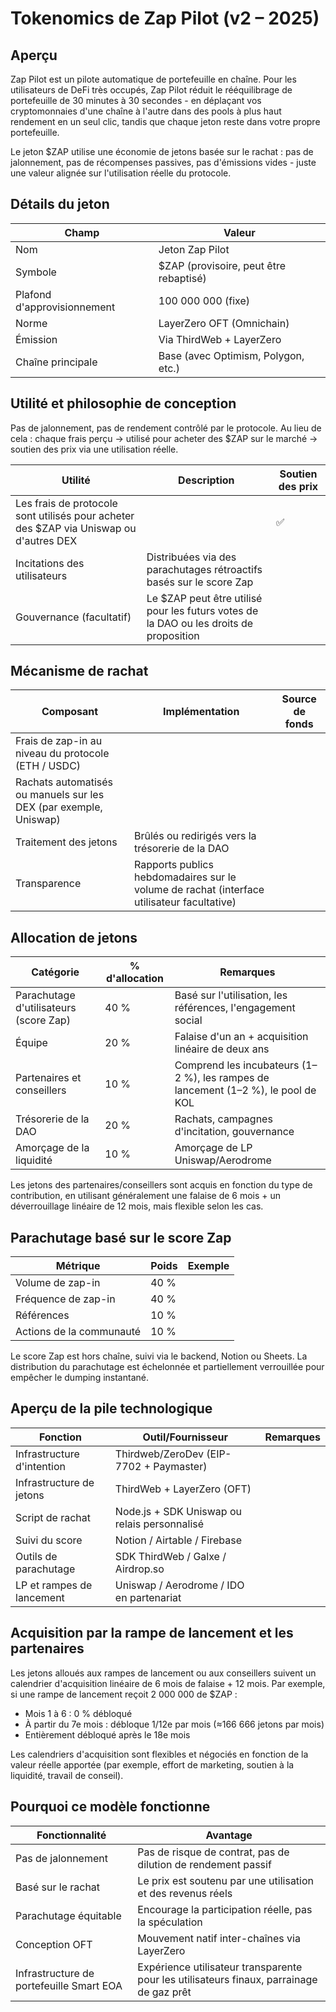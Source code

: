 # Tokenomics de Zap Pilot (v2 – 2025)

## Aperçu

Zap Pilot est un pilote automatique de portefeuille en chaîne. Pour les utilisateurs de DeFi très
occupés, Zap Pilot réduit le rééquilibrage de portefeuille de 30 minutes à 30 secondes - en
déplaçant vos cryptomonnaies d'une chaîne à l'autre dans des pools à plus haut rendement en un seul
clic, tandis que chaque jeton reste dans votre propre portefeuille.

Le jeton $ZAP utilise une économie de jetons basée sur le rachat : pas de jalonnement, pas de
récompenses passives, pas d'émissions vides - juste une valeur alignée sur l'utilisation réelle du
protocole.

## Détails du jeton

| Champ                       | Valeur                                 |
| --------------------------- | -------------------------------------- |
| Nom                         | Jeton Zap Pilot                        |
| Symbole                     | $ZAP (provisoire, peut être rebaptisé) |
| Plafond d'approvisionnement | 100 000 000 (fixe)                     |
| Norme                       | LayerZero OFT (Omnichain)              |
| Émission                    | Via ThirdWeb + LayerZero               |
| Chaîne principale           | Base (avec Optimism, Polygon, etc.)    |

## Utilité et philosophie de conception

Pas de jalonnement, pas de rendement contrôlé par le protocole. Au lieu de cela : chaque frais perçu
→ utilisé pour acheter des $ZAP sur le marché → soutien des prix via une utilisation réelle.

| Utilité                                                                                | Description                                                                            | Soutien des prix |
| -------------------------------------------------------------------------------------- | -------------------------------------------------------------------------------------- | ---------------- |
| Les frais de protocole sont utilisés pour acheter des $ZAP via Uniswap ou d'autres DEX |                                                                                        | ✅               |
| Incitations des utilisateurs                                                           | Distribuées via des parachutages rétroactifs basés sur le score Zap                    |                  |
| Gouvernance (facultatif)                                                               | Le $ZAP peut être utilisé pour les futurs votes de la DAO ou les droits de proposition |                  |

## Mécanisme de rachat

| Composant                                                         | Implémentation                                                                             | Source de fonds |
| ----------------------------------------------------------------- | ------------------------------------------------------------------------------------------ | --------------- |
| Frais de zap-in au niveau du protocole (ETH / USDC)               |                                                                                            |                 |
| Rachats automatisés ou manuels sur les DEX (par exemple, Uniswap) |                                                                                            |                 |
| Traitement des jetons                                             | Brûlés ou redirigés vers la trésorerie de la DAO                                           |                 |
| Transparence                                                      | Rapports publics hebdomadaires sur le volume de rachat (interface utilisateur facultative) |                 |

## Allocation de jetons

| Catégorie                              | % d'allocation | Remarques                                                                         |
| -------------------------------------- | -------------- | --------------------------------------------------------------------------------- |
| Parachutage d'utilisateurs (score Zap) | 40 %           | Basé sur l'utilisation, les références, l'engagement social                       |
| Équipe                                 | 20 %           | Falaise d'un an + acquisition linéaire de deux ans                                |
| Partenaires et conseillers             | 10 %           | Comprend les incubateurs (1–2 %), les rampes de lancement (1–2 %), le pool de KOL |
| Trésorerie de la DAO                   | 20 %           | Rachats, campagnes d'incitation, gouvernance                                      |
| Amorçage de la liquidité               | 10 %           | Amorçage de LP Uniswap/Aerodrome                                                  |

Les jetons des partenaires/conseillers sont acquis en fonction du type de contribution, en utilisant
généralement une falaise de 6 mois + un déverrouillage linéaire de 12 mois, mais flexible selon les
cas.

## Parachutage basé sur le score Zap

| Métrique                 | Poids | Exemple |
| ------------------------ | ----- | ------- |
| Volume de zap-in         | 40 %  |         |
| Fréquence de zap-in      | 40 %  |         |
| Références               | 10 %  |         |
| Actions de la communauté | 10 %  |         |

Le score Zap est hors chaîne, suivi via le backend, Notion ou Sheets. La distribution du parachutage
est échelonnée et partiellement verrouillée pour empêcher le dumping instantané.

## Aperçu de la pile technologique

| Fonction                   | Outil/Fournisseur                            | Remarques |
| -------------------------- | -------------------------------------------- | --------- |
| Infrastructure d'intention | Thirdweb/ZeroDev (EIP-7702 + Paymaster)      |           |
| Infrastructure de jetons   | ThirdWeb + LayerZero (OFT)                   |           |
| Script de rachat           | Node.js + SDK Uniswap ou relais personnalisé |           |
| Suivi du score             | Notion / Airtable / Firebase                 |           |
| Outils de parachutage      | SDK ThirdWeb / Galxe / Airdrop.so            |           |
| LP et rampes de lancement  | Uniswap / Aerodrome / IDO en partenariat     |           |

## Acquisition par la rampe de lancement et les partenaires

Les jetons alloués aux rampes de lancement ou aux conseillers suivent un calendrier d'acquisition
linéaire de 6 mois de falaise + 12 mois. Par exemple, si une rampe de lancement reçoit 2 000 000 de
$ZAP :

- Mois 1 à 6 : 0 % débloqué
- À partir du 7e mois : débloque 1/12e par mois (≈166 666 jetons par mois)
- Entièrement débloqué après le 18e mois

Les calendriers d'acquisition sont flexibles et négociés en fonction de la valeur réelle apportée
(par exemple, effort de marketing, soutien à la liquidité, travail de conseil).

## Pourquoi ce modèle fonctionne

| Fonctionnalité                           | Avantage                                                                                 |
| ---------------------------------------- | ---------------------------------------------------------------------------------------- |
| Pas de jalonnement                       | Pas de risque de contrat, pas de dilution de rendement passif                            |
| Basé sur le rachat                       | Le prix est soutenu par une utilisation et des revenus réels                             |
| Parachutage équitable                    | Encourage la participation réelle, pas la spéculation                                    |
| Conception OFT                           | Mouvement natif inter-chaînes via LayerZero                                              |
| Infrastructure de portefeuille Smart EOA | Expérience utilisateur transparente pour les utilisateurs finaux, parrainage de gaz prêt |
